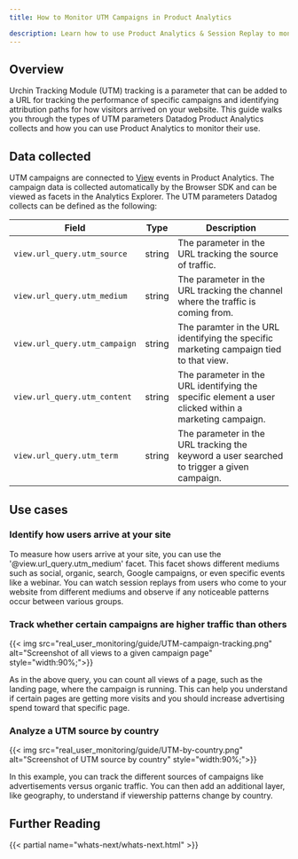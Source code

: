 ```yaml
---
title: How to Monitor UTM Campaigns in Product Analytics

description: Learn how to use Product Analytics & Session Replay to monitor the performance of UTM campaigns.
---
```


## Overview

Urchin Tracking Module (UTM) tracking is a parameter that can be added to a URL for tracking the performance of specific campaigns and identifying attribution paths for how visitors arrived on your website. This guide walks you through the types of UTM parameters Datadog Product Analytics collects and how you can use Product Analytics to monitor their use.

## Data collected

UTM campaigns are connected to [View][1] events in Product Analytics. The campaign data is collected automatically by the Browser SDK and can be viewed as facets in the Analytics Explorer. The UTM parameters Datadog collects can be defined as the following:

| Field                | Type   | Description                                                   |
|-------------------------------|--------|---------------------------------------------------------------|
| `view.url_query.utm_source`     | string | The parameter in the URL tracking the source of traffic. |
| `view.url_query.utm_medium`        | string | The parameter in the URL tracking the channel where the traffic is coming from.    |
| `view.url_query.utm_campaign`  | string | The paramter in the URL identifying the specific marketing campaign tied to that view.              |
| `view.url_query.utm_content`  | string | The parameter in the URL identifying the specific element a user clicked within a marketing campaign.           |
| `view.url_query.utm_term` | string | The parameter in the URL tracking the keyword a user searched to trigger a given campaign.             |

## Use cases

### Identify how users arrive at your site

To measure how users arrive at your site, you can use the '@view.url_query.utm_medium' facet. This facet shows different mediums such as social, organic, search, Google campaigns, or even specific events like a webinar. You can watch session replays from users who come to your website from different mediums and observe if any noticeable patterns occur between various groups.

### Track whether certain campaigns are higher traffic than others

{{< img src="real_user_monitoring/guide/UTM-campaign-tracking.png" alt="Screenshot of all views to a given campaign page" style="width:90%;">}}

As in the above query, you can count all views of a page, such as the landing page, where the campaign is running. This can help you understand if certain pages are getting more visits and you should increase advertising spend toward that specific page.

### Analyze a UTM source by country

{{< img src="real_user_monitoring/guide/UTM-by-country.png" alt="Screenshot of UTM source by country" style="width:90%;">}}

In this example, you can track the different sources of campaigns like advertisements versus organic traffic. You can then add an additional layer, like geography, to understand if viewership patterns change by country.

## Further Reading

{{< partial name="whats-next/whats-next.html" >}}

[1]: /real_user_monitoring/guide/understanding-the-rum-event-hierarchy/#views
